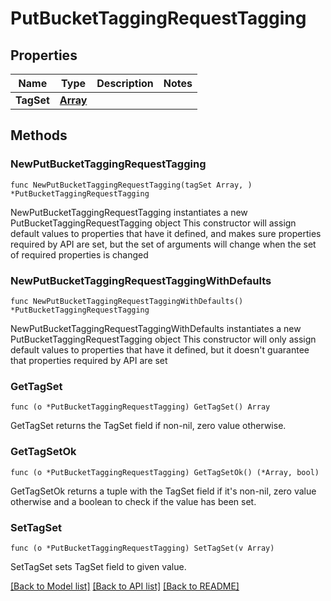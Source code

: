 # PutBucketTaggingRequestTagging

## Properties

Name | Type | Description | Notes
------------ | ------------- | ------------- | -------------
**TagSet** | [**Array**](array.md) |  | 

## Methods

### NewPutBucketTaggingRequestTagging

`func NewPutBucketTaggingRequestTagging(tagSet Array, ) *PutBucketTaggingRequestTagging`

NewPutBucketTaggingRequestTagging instantiates a new PutBucketTaggingRequestTagging object
This constructor will assign default values to properties that have it defined,
and makes sure properties required by API are set, but the set of arguments
will change when the set of required properties is changed

### NewPutBucketTaggingRequestTaggingWithDefaults

`func NewPutBucketTaggingRequestTaggingWithDefaults() *PutBucketTaggingRequestTagging`

NewPutBucketTaggingRequestTaggingWithDefaults instantiates a new PutBucketTaggingRequestTagging object
This constructor will only assign default values to properties that have it defined,
but it doesn't guarantee that properties required by API are set

### GetTagSet

`func (o *PutBucketTaggingRequestTagging) GetTagSet() Array`

GetTagSet returns the TagSet field if non-nil, zero value otherwise.

### GetTagSetOk

`func (o *PutBucketTaggingRequestTagging) GetTagSetOk() (*Array, bool)`

GetTagSetOk returns a tuple with the TagSet field if it's non-nil, zero value otherwise
and a boolean to check if the value has been set.

### SetTagSet

`func (o *PutBucketTaggingRequestTagging) SetTagSet(v Array)`

SetTagSet sets TagSet field to given value.



[[Back to Model list]](../README.md#documentation-for-models) [[Back to API list]](../README.md#documentation-for-api-endpoints) [[Back to README]](../README.md)


